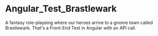# Angular_Test_Brastlewark
A fantasy role-playeing where our heroes arrive to a gnome town called Brastlewark. That's a Front-End Test in Angular with an API call.
